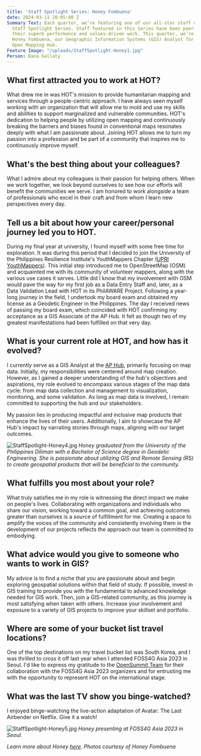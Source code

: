 ```yaml
---
title: 'Staff Spotlight Series: Honey Fombuena'
date: 2024-03-11 20:05:00 Z
Summary Text: Each quarter, we’re featuring one of our all-star staff members in a
  Staff Spotlight Series. Staff featured in this Series have been peer-nominated for
  their superb performance and values-driven work. This quarter, we’re spotlighting
  Honey Fombuena, our Geographic Information Systems (GIS) Analyst for the Asia Pacific
  Open Mapping Hub.
Feature Image: "/uploads/StaffSpotlight-Honey1.jpg"
Person: Dana Gallaty
---
```


## What first attracted you to work at HOT?

What drew me in was HOT's mission to provide humanitarian mapping and services through a people-centric approach. I have always seen myself working with an organization that will allow me to mold and use my skills and abilities to support marginalized and vulnerable communities. HOT's dedication to helping people by utilizing open mapping and continuously breaking the barriers and biases found in conventional maps resonates deeply with what I am passionate about. Joining HOT allows me to turn my passion into a profession and be part of a community that inspires me to continuously improve myself.

## What's the best thing about your colleagues?

What I admire about my colleagues is their passion for helping others. When we work together, we look beyond ourselves to see how our efforts will benefit the communities we serve. I am honored to work alongside a team of professionals who excel in their craft and from whom I learn new perspectives every day.

## Tell us a bit about how your career/personal journey led you to HOT. 

During my final year at university, I found myself with some free time for exploration. It was during this period that I decided to join the University of the Philippines Resilience Institute's YouthMappers Chapter ([UPRI YouthMappers](https://www.facebook.com/UPRIYouthMappers/)). This initial step introduced me to OpenStreetMap (OSM) and acquainted me with its community of volunteer mappers, along with the various use cases it serves. Little did I know that my involvement with OSM would pave the way for my first job as a Data Entry Staff and, later, as a Data Validation Lead with HOT in its PhilAWARE Project. Following a year-long journey in the field, I undertook my board exam and obtained my license as a Geodetic Engineer in the Philippines. The day I received news of passing my board exam, which coincided with HOT confirming my acceptance as a GIS Associate of the AP Hub. It felt as though two of my greatest manifestations had been fulfilled on that very day.

## What is your current role at HOT, and how has it evolved? 

I currently serve as a GIS Analyst at the [AP Hub](https://www.hotosm.org/hubs/open-mapping-hub-asia-pacific/), primarily focusing on map data. Initially, my responsibilities were centered around map creation. However, as I gained a deeper understanding of the hub's objectives and aspirations, my role evolved to encompass various stages of the map data cycle: from map data collection and management to visualization, monitoring, and some validation. As long as map data is involved, I remain committed to supporting the hub and our stakeholders.

My passion lies in producing impactful and inclusive map products that enhance the lives of their users. Additionally, I aim to showcase the AP Hub's impact by narrating stories through maps, aligning with our target outcomes.


![StaffSpotlight-Honey4.jpg](/uploads/StaffSpotlight-Honey4.jpg)
*Honey graduated from the University of the Philippines Diliman with a Bachelor of Science degree in Geodetic Engineering. She is passionate about utilizing GIS and Remote Sensing (RS) to create geospatial products that will be beneficial to the community.*

## What fulfills you most about your role?

What truly satisfies me in my role is witnessing the direct impact we make on people's lives. Collaborating with organizations and individuals who share our vision, working toward a common goal, and achieving outcomes greater than ourselves is a source of fulfillment for me. Creating a space to amplify the voices of the community and consistently involving them in the development of our projects reflects the approach our team is committed to embodying.

## What advice would you give to someone who wants to work in GIS?

My advice is to find a niche that you are passionate about and begin exploring geospatial solutions within that field of study. If possible, invest in GIS training to provide you with the fundamental to advanced knowledge needed for GIS work. Then, join a GIS-related community, as this journey is most satisfying when taken with others. Increase your involvement and exposure to a variety of GIS projects to improve your skillset and portfolio.

## Where are some of your bucket list travel locations?

One of the top destinations on my travel bucket list was South Korea, and I was thrilled to cross it off last year when I attended FOSS4G Asia 2023 in Seoul. I'd like to express my gratitude to the [OpenSummit Team](https://www.hotosm.org/opensummit23-24) for their collaboration with the FOSS4G Asia 2023 organizers and for entrusting me with the opportunity to represent HOT on the international stage.

## What was the last TV show you binge-watched?

I enjoyed binge-watching the live-action adaptation of Avatar: The Last Airbender on Netflix. Give it a watch! 

![StaffSpotlight-Honey5.jpg](/uploads/StaffSpotlight-Honey5.jpg)
*Honey presenting at FOSS4G Asia 2023 in Seoul.*

*Learn more about Honey [here](https://www.hotosm.org/people/honey-grace-fombuena/).*
*Photos courtesy of Honey Fombuena*